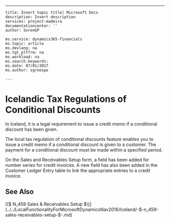 ---
    title: Insert topic title| Microsoft Docs
    description: Insert description
    services: project-madeira
    documentationcenter: ''
    author: SorenGP

    ms.service: dynamics365-financials
    ms.topic: article
    ms.devlang: na
    ms.tgt_pltfrm: na
    ms.workload: na
    ms.search.keywords:
    ms.date: 07/01/2017
    ms.author: sgroespe

    ---
# Icelandic Tax Regulations of Conditional Discounts
In Iceland, it is a legal requirement to issue a credit memo if a conditional discount has been given.  
  
 The local tax regulation of conditional discounts feature enables you to issue a credit memo if a conditional discount is given to a customer. The payment for a conditional discount must be made within a specified period.  
  
 On the Sales and Receivables Setup form, a field has been added for number series for credit invoices. A new field has also been added in the Customer Ledger Entry table to link the appropriate entries to a credit invoice.  
  
## See Also  
 [\($ N\_459 Sales & Receivables Setup $\)](../../LocalFunctionalityForMicrosoftDynamicsNav2016/Iceland/-$-n_459-sales-receivables-setup-$-.md)